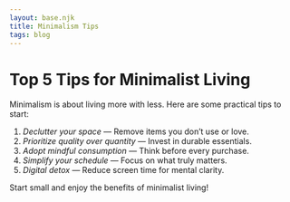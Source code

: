 ```yaml
---
layout: base.njk
title: Minimalism Tips
tags: blog
---
```


# Top 5 Tips for Minimalist Living

Minimalism is about living more with less. Here are some practical tips to start:

1. *Declutter your space* — Remove items you don’t use or love.  
2. *Prioritize quality over quantity* — Invest in durable essentials.  
3. *Adopt mindful consumption* — Think before every purchase.  
4. *Simplify your schedule* — Focus on what truly matters.  
5. *Digital detox* — Reduce screen time for mental clarity.

Start small and enjoy the benefits of minimalist living!